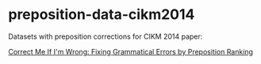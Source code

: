 preposition-data-cikm2014
=========================

Datasets with preposition corrections for CIKM 2014 paper:

[Correct Me If I'm Wrong: Fixing Grammatical Errors by Preposition Ranking](http://dl.acm.org/citation.cfm?id=2661942)
